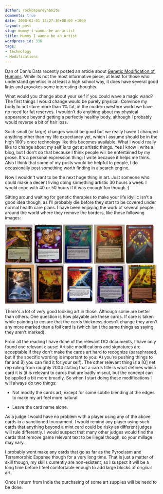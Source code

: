 ```yaml
---
author: rockpaperdynamite
comments: true
date: 2008-02-01 13:27:36+00:00 +1000
layout: post
slug: mummy-i-wanna-be-an-artist
title: Mummy I wanna be an Artist
wordpress_id: 336
tags:
- technology
- Modifications
---
```


Dan of Dan's Data recently posted an article about [Genetic Modification of 
Humans](http://www.dansdata.com/gz078.htm). While its not the most informative 
piece, at least for those who understand genetics in at least a high school 
way, it does have several good links and provokes some interesting thoughts.

What would you change about your self if you could wave a magic wand? The 
first things I would change would be purely physical. Convince my body to not 
store more than 1% fat, in the modern western world we have no need for fat 
reserves. I wouldn't do anything about my physical appearance beyond getting a 
perfectly healthy body, although I probably would reverse a bit of hair loss.

Such small (or large) changes would be good but we really haven't changed 
anything other than my life expectancy yet, which I assume should be in the 
high 100's once technology like this becomes available. What I would really like 
to change about my self is to get at artistic things. Yes I know I write a blog, 
but I don't do that because I think people will be entertained by my prose. It's 
a personal expression thing: I write because it helps me think. Also I think that 
some of my posts would be helpful to people, I do occasionally post something 
worth finding in a search engine.

Now I wouldn't want to be the next huge thing in art. Just someone who could make 
a decent living doing something artistic 30 hours a week. I would cope with 40 or 
50 hours if it was enough fun though :)

Sitting around waiting for genetic therapies to make your life idyllic isn't a good 
idea though, as I'll probably die before they start to be covered under normal 
health care plans. I have been enjoying the work of several people around the world 
where they remove the borders, like these following images:

![](/img/bop_altered.thumbnail.jpg)
![](/img/daze.thumbnail.jpg)
![](/img/ponder_altered.thumbnail.jpg)
![](/img/sudden_death_altered.thumbnail.jpg)
![](/img/brainstorm_masques.thumbnail.jpg)
![](/img/exspanse.thumbnail.jpg)
![](/img/pyroclasm_altered.thumbnail.jpg)
![](/img/counterbalance.thumbnail.jpg)
![](/img/new-brain-storm.thumbnail.jpg)
![](/img/regrowth.thumbnail.jpg)

There's a lot of very good looking art in those. Although some are better than 
others. One question is how playable are these cards. If care is taken while 
painting to ensure that the cards thickness doesn't change they aren't any more 
marked than a foil card is (which isn't the same things as saying they aren't marked).

From all the reading I have done of the relevant DCI documents, I have only found one 
relevant clause: Artistic modifications and signatures are acceptable if they don't 
make the cards art hard to recognize (paraphrased, but if the specific wording is 
important to you: A) you're pushing things to far and B) you can find it for your self). 
The other relevant thing is a [O] net rep ruling from roughly 2004 stating that a cards 
title is what defines which card it is (it is relevant to cards that are badly miscut, 
but the concept can be applied a bit more broadly. So when I start doing these 
modifications I will always do two things:
	
  * Not modify the cards art, except for some subtle blending at the edges to make my 
	art feel more natural
	
  * Leave the card name alone.

As a judge I would have no problem with a player using any of the above cards in a 
sanctioned tournament. I would remind any player using such cards that anything beyond 
a mint card could be risky as different judges will rule differently. I would suspect 
that many other judges would find the cards that remove game relevant text to be illegal 
though, so your millage may vary.

I  probably wont make any cards that go as far as the Pyroclasm and Terramorphic Expanse
though for a very long time. That is just a matter of skill though, my skills currently 
are non-existent, so I suspect it will be a long time before I feel comfortable enough to 
add large blocks of original art.

Once I return from India the purchasing of some art supplies will be need to be done.
